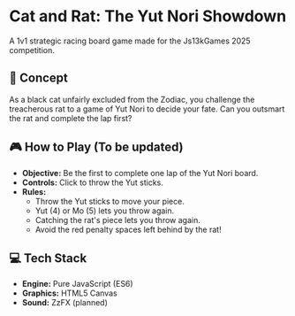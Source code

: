# Cat and Rat: The Yut Nori Showdown

A 1v1 strategic racing board game made for the Js13kGames 2025 competition.

## 📜 Concept

As a black cat unfairly excluded from the Zodiac, you challenge the treacherous rat to a game of Yut Nori to decide your fate. Can you outsmart the rat and complete the lap first?

## 🎮 How to Play (To be updated)

- **Objective:** Be the first to complete one lap of the Yut Nori board.
- **Controls:** Click to throw the Yut sticks.
- **Rules:**
  - Throw the Yut sticks to move your piece.
  - Yut (4) or Mo (5) lets you throw again.
  - Catching the rat's piece lets you throw again.
  - Avoid the red penalty spaces left behind by the rat!

## 💻 Tech Stack

- **Engine:** Pure JavaScript (ES6)
- **Graphics:** HTML5 Canvas
- **Sound:** ZzFX (planned)
